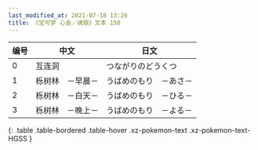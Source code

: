 ```yaml
---
last_modified_at: 2021-07-18 13:26
title: 《宝可梦 心金／魂银》文本 150
---
```

| 编号 | 中文 | 日文 |
| ---- | ---- | ---- |
| 0 | 互连洞 | つながりのどうくつ |
| 1 | 栎树林　－早晨－ | うばめのもり　－あさ－ |
| 2 | 栎树林　－白天－ | うばめのもり　－ひる－ |
| 3 | 栎树林　－晚上－ | うばめのもり　－よる－ |
{: .table .table-bordered .table-hover .xz-pokemon-text .xz-pokemon-text-HGSS }